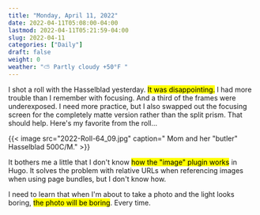 ```yaml
---
title: "Monday, April 11, 2022"
date: 2022-04-11T05:08:00-04:00
lastmod: 2022-04-11T05:21:59-04:00
slug: 2022-04-11
categories: ["Daily"]
draft: false
weight: 0
weather: "⛅️ Partly cloudy +50°F "
---
```


I shot a roll with the Hasselblad yesterday. <mark>It was disappointing.</mark> I had more trouble than I remember with focusing. And a third of the frames were underexposed. I need more practice, but I also swapped out the focusing screen for the completely matte version rather than the split prism. That should help. Here's my favorite from the roll...

{{< image src="2022-Roll-64_09.jpg" caption=" Mom and her \"butler\" Hasselblad 500C/M." >}}

It bothers me a little that I don't know <mark>how the "image" plugin works</mark> in Hugo. It solves the problem with relative URLs when referencing images when using page bundles, but I don't know how.

I need to learn that when I'm about to take a photo and the light looks boring, <mark>the photo will be boring</mark>. Every time.

[//]: # "Exported with love from a post written in Org mode"
[//]: # "- https://github.com/kaushalmodi/ox-hugo"
